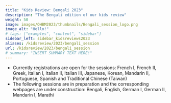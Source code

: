 ```yaml
---
title: "Kids Review: Bengali 2023"
description: "The Bengali edition of our kids review"
weight: 50
image: images/OHBM2023/thumbnails/Bengali_session_logo.png
image_alt: "Hello!"
# tags: ["examples", "content", "sidebar"]
sidebar_left: sidebar_kidsreviews2023
aliases: /kidsreview/2023/bengali_session
url: /kidsreview/2023/bengali_session
# summary: "INSERT SUMMARY TEXT HERE!"
---
```


* Currently registrations are open for the sessions: French I, French II, Greek, Italian I, Italian II, Italian III, Japanese, Korean, Mandarin II, Portuguese, Spanish and Traditional Chinese (Taiwan)
* The following sessions are in preparation and the corresponding webpages are under construction: Bengali, English, German I, German II, Mandarin I, Marathi


<!-- ## Presenters and organizers
1. Name 1 ![Example image](/images/image.png)
2. Name 2 ![Example image](/images/image.png)
3. Name 3 ![Example image](/images/image.png)
-->

<!-- ## Message from organizers
Message here
-->

<!-- Youtube link, example https://www.youtube.com/watch?v=w7Ft2ymGmfc
{{< youtube w7Ft2ymGmfc >}}
-->

